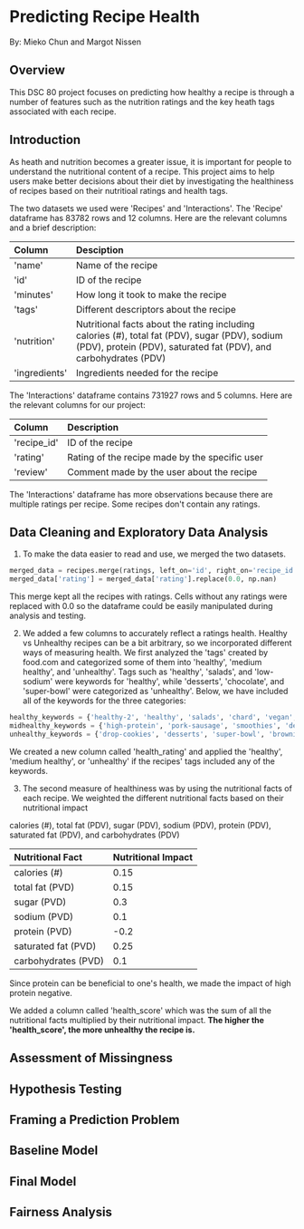 # Predicting Recipe Health

By: Mieko Chun and Margot Nissen

## Overview
This DSC 80 project focuses on predicting how healthy a recipe is through a number of features such as the nutrition ratings and the key heath tags associated with each recipe.

## Introduction
As heath and nutrition becomes a greater issue, it is important for people to understand the nutritional content of a recipe. This project aims to help users make better decisions about their diet by investigating the healthiness of recipes based on their nutritioal ratings and health tags.

The two datasets we used were 'Recipes' and 'Interactions'. The 'Recipe' dataframe has 83782 rows and 12 columns. Here are the relevant columns and a brief description:

| Column | Desciption |
| :------ | :--------------------------- |
| 'name' | Name of the recipe |
| 'id' | ID of the recipe |
| 'minutes' | How long it took to make the recipe |
| 'tags' | Different descriptors about the recipe |
| 'nutrition' | Nutritional facts about the rating including calories (#), total fat (PDV), sugar (PDV), sodium (PDV), protein (PDV), saturated fat (PDV), and carbohydrates (PDV)|
| 'ingredients' | Ingredients needed for the recipe |

The 'Interactions' dataframe contains 731927 rows and 5 columns. Here are the relevant columns for our project:

| Column | Description |
| :------ | :--------------------------- |
| 'recipe_id' | ID of the recipe |
| 'rating' | Rating of the recipe made by the specific user |
| 'review'| Comment made by the user about the recipe |

The 'Interactions' dataframe has more observations because there are multiple ratings per recipe. Some recipes don't contain any ratings.

## Data Cleaning and Exploratory Data Analysis
1. To make the data easier to read and use, we merged the two datasets.
 ```py
 merged_data = recipes.merge(ratings, left_on='id', right_on='recipe_id', how='left')
 merged_data['rating'] = merged_data['rating'].replace(0.0, np.nan)
 ```
 This merge kept all the recipes with ratings. Cells without any ratings were replaced with 0.0 so the dataframe could be easily manipulated   during analysis and testing.

2. We added a few columns to accurately reflect a ratings health. Healthy vs Unhealthy recipes can be a bit arbitrary, so we incorporated different ways of measuring health. We first analyzed the 'tags' created by food.com and categorized some of them into 'healthy', 'medium healthy', and 'unhealthy'. Tags such as 'healthy', 'salads', and 'low-sodium' were keywords for 'healthy', while 'desserts', 'chocolate', and 'super-bowl' were categorized as 'unhealthy'. Below, we have included all of the keywords for the three categories:
 ```py
 healthy_keywords = {'healthy-2', 'healthy', 'salads', 'chard', 'vegan', 'very-low-carbs', 'vegetarian', 'high-fiber', 'spinach', 'low-carb', 'low-sodium', 'low-calorie', 'vegetables', 'low-fat', 'low-saturated-fat'}
 midhealthy_keywords = {'high-protein', 'pork-sausage', 'smoothies', 'desserts-fruit', 'low-in-something', 'pot-pie', 'dairy-free', 'gluten-free', 'casseroles', 'tex-mex'}
 unhealthy_keywords = {'drop-cookies', 'desserts', 'super-bowl', 'brownies', 'cakes', 'cake-fillings-and-frostings', 'fudge', 'rolled-cookies', 'cookies-and-brownies', 'cupcakes', 'desserts-easy', 'pies-and-tarts', 'sugar-cookies', 'fillings-and-frostings-chocolate', 'chocolate-chip-cookies', 'ice-cream'}
```

 We created a new column called 'health_rating' and applied the 'healthy', 'medium healthy', or 'unhealthy' if the recipes' tags included any of the keywords.

3. The second measure of healthiness was by using the nutritional facts of each recipe. We weighted the different nutritional facts based on their nutritional impact

 calories (#), total fat (PDV), sugar (PDV), sodium (PDV), protein (PDV), saturated fat (PDV), and carbohydrates (PDV)

 | Nutritional Fact | Nutritional Impact |
 | :--------------- | :------------------ |
 | calories (#) | 0.15 |
 | total fat (PVD) | 0.15 |
 | sugar (PVD) | 0.3 |
 | sodium (PVD) | 0.1 |
 | protein (PVD) | -0.2 |
 | saturated fat (PVD) | 0.25 |
 | carbohydrates (PVD) | 0.1 |

 Since protein can be beneficial to one's health, we made the impact of high protein negative. 
 
 We added a column called 'health_score' which was the sum of all the nutritional facts multiplied by their nutritional impact. **The higher the 'health_score', the more unhealthy the recipe is.**

## Assessment of Missingness

## Hypothesis Testing

## Framing a Prediction Problem

## Baseline Model

## Final Model

## Fairness Analysis


